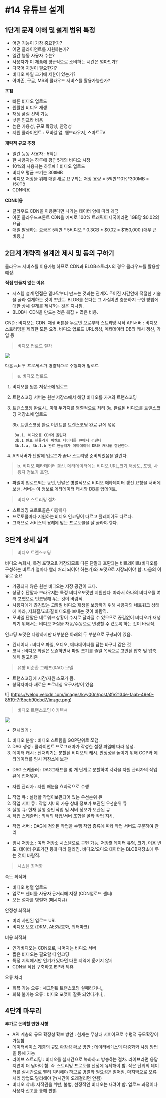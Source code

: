 # #14 유튜브 설계

## 1단계 문제 이해 및 설계 범위 특정

- 어떤 기능이 가장 중요한가?
- 어떤 클라이언트를 지원하는가?
- 일간 능동 사용자 수는?
- 사용자가 이 제품에 평균적으로 소비하는 시간은 얼마인가?
- 다국어 지원이 필요한가?
- 비디오 파일 크기에 제한이 있는가?
- 아마존, 구글, MS의 클라우드 서비스를 활용가능한가?

**초점**

- 빠른 비디오 업로드
- 원활한 비디오 재생
- 재생 품질 선택 기능
- 낮은 인프라 비용
- 높은 가용성, 규모 확장성, 안정성
- 지원 클라이언트 : 모바일 앱, 웹브라우저, 스마트TV

**개략적 규모 추정**
- 일간 능동 사용자 : 5백만
- 한 사용자는 하루에 평균 5개의 비디오 시청
- 10%의 사용자는 하루에 1 비디오 업로드
- 비디오 평균 크기는 300MB
- 비디오 저장을 위해 매일 새로 요구되는 저장 용량 = 5백만*10%*300MB = 150TB
- CDN비용

**CDN비용**
- 클라우드 CDN을 이용한다면 나가는 데이터 양에 따라 과금
- 아존 클라우드프론트 CDN을 예씨로 100% 트래픽이 미국이라면 1GB당 $0.02의 요금.
- 매일 발생하는 요금은 5백만 * 5비디오 * 0.3GB * $0.02 = $150,000 (매우 큰 비용,,)

## 2단계 개략적 설계안 제시 및 동의 구하기

 클라우드 서비스를 이용가능 하므로 CDN과 BLOB스토리지의 경우 클라우드를 활용할 예정.

 **직접 만들지 않는 이유**
 - 시스템 설계 면접은 밑바닥부터 만드는 것과는 관계X. 주어진 시간안에 적절한 기술을 골라 설계하는 것이 포인트. BLOB를 쓴다는 그 사실이면 충분하지 구현 방법에 대한 상세 설계를 제시하는 것은 지나침.
 - BLOB나 CDN을 만드는 것은 복잡 + 많은 비용.


CND : 비디오는 CDN. 재생 버튼을 누르면 으로부터 스트리밍 시작
API서버 : 비디오 스트리밍을 제외한 모든 요청. 비디오 업로드 URL생성, 메타데이터 DB와 캐시 갱신, 가입 등

> 비디오 업로드 절차

![](https://velog.velcdn.com/images/kyy00n/post/2d5f95ba-def1-48d0-8103-e1a2d1c69e3c/image.png)

다음 a,b 두 프로세스가 병렬적으로 수행되어 업로드
> a. 비디오 업로드
1. 비디오를 원본 저장소에 업로드
2. 트랜스코딩 서버는 원본 저장소에서 해당 비디오를 가져와 트랜스코딩
3. 트랜스코딩 완료시...아래 두가지를 병렬적으로 처리
    3a. 완료된 비디오를 트랜스코딩 저장소에 업로드

    3b. 트랜스코딩 완료 이벤트를 트랜스코딩 완료 큐에 넣음

        3a.1. 비디오를 CDN에 올린다
        3b.1 완료 핸들러가 이벤트 데이터를 큐에서 꺼낸다
        3b.1.a, 3b.1.b 완료 핸들러가 메타데이터 DB와 캐시를 갱신한다.

4. API서버가 단말에 업로드가 끝나 스트리밍 준비되었음을 알린다.


> b. 비디오 메타데이터 갱신. 메타데이터에는 비디오 URL,크기,해상도, 포맷, 사용자 정보가 포함.
- 파일이 업로드되는 동안, 단말은 병렬적으로 비디오 메타데이터 갱신 요청을 서버에 보냄. 서버는 이 정보로 메타데이터 캐시와 DB를 업데이트.

> 비디오 스트리밍 절차

- 스트리밍 프로토콜은 다양하다
- 프로토콜마다 지원하는 비디오 인코딩이 다르고 플레이어도 다르다.
- 그러므로 서비스의 용례에 맞는 프로토콜을 잘 골라야 한다.

## 3단계 상세 설계

> 비디오 트랜스코딩

비디오 녹화시, 특정 포맷으로 저장되므로 다른 단말과 호환되는 비트레이트(비디오를 구성하는 비트가 얼마나 빨리 처리 되어야 하는가)와 포맷으로 저장되어야 함.
다음의 이유로 중요
- 가공되지 않은 원본 비디오는 저장 공간이 크다.
- 상당수 단말과 브라우저는 특정 비디오포맷만 지원한다. 따라서 하나의 비디오를 여러 포맷으로 인코딩해 두는 것이 바람직.
- 사용자에게 끊김없는 고화질 비디오 재생을 보장하기 위해 사용자의 네트워크 상태에 따라, 저화질/고화질 비디오를 보내는 것이 바람직.
- 모바일 단말은 네트워크 상황이 수시로 달라질 수 있으므로 끊김없이 비디오가 재생되기 위해서는 비디오 화질을 자동/수동으로 변경할 수 있도록 하는 것이 바람직.

인코딩 포맷은 다양하지만 대부분은 아래의 두 부분으로 구성되어 있음.
- 컨테이너 : 비디오 파일, 오디오, 메타데이터를 담는 바구니 같은 것
- 코덱 : 비디오 화질은 보존하면서 파일 크기를 줄일 목적으로 고안된 압축 및 압축 해제 알고리즘

> 유향 비순환 그래프(DAG) 모델

- 트랜스코딩에 시간/자원 소모가 큼.
- 창작자마다 새로운 프로세싱 요구사항이 있음.

![] (https://velog.velcdn.com/images/kyy00n/post/4fe2134e-faab-49e0-8519-7f6bcb90cbd7/image.png)

> 비디오 트랜스코딩 아키텍쳐

![](https://velog.velcdn.com/images/kyy00n/post/9861823b-e543-4e4f-8659-b95a1a88887a/image.png)

- 전처리기 : 
1. 비디오 분할 : 비디오 스트림을 GOP단위로 쪼갬.
2. DAG 생성 : 클라이언트 프로그래마가 작성한 설정 파일에 따라 생성.
3. 데이터 캐시 : 전처리기는 분할된 비디오의 캐시. 안정성을 높이기 위해 GOP와 메타데이터를 임시 저장소에 보관

- DAG 스케줄러 : DAG그래프를 몇 개 단계로 분할하여 각각을 자원 관리자의 작업 큐에 집어넣음.

- 자원 관리자 : 자원 배분을 효과적으로 수행
1. 작업 큐 : 실행할 작업이보관되어 있는 우선순위 큐
2. 작업 서버 큐 : 작업 서버의 가용 상태 정보가 보관된 우선순위 큐
3. 실행 큐: 현재 실행 중인 작업 및 서버 정보가 보관된 큐
4. 작업 스케줄러 : 최적의 작업/서버 조합을 골라 작업 지시.

- 작업 서버 :  DAG에 정의된 작업을 수행 작업 종류에 따라 작업 서버도 구분하여 관리

- 임시 저장소 :  여러 저장소 시스템으로 구현 가능. 저장할 데이터 유형, 크기, 이용 빈도, 데이터 유효기간 등에 따라 달라짐. 비디오/오디오 데이터는 BLOB저장소에 두는 것이 바람직.

> 시스템 최적화

속도 최적화
- 비디오 병렬 업로드
- 업로드 센터를 사용자 근거리에 지정 (CDN업로드 센터)
- 모든 절차를 병렬화 (메세지큐)

안정성 최적화
- 미리 사인된 업로드 URL
- 비디오 보호 (DRM, AES암호화, 워터마크)

비용 최적화
- 인기비디오는 CDN으로, 나머지는 비디오 서버
- 짧은 비디오는 필요할 때 인코딩
- 특정 지역에서만 인기가 있다면 다른 지역에 옮기지 않기
- CDN을 직접 구축하고 ISP와 제휴

오류 처리
- 회복 가능 오류 : 세그먼트 트랜스코딩 실패라거나,,
- 회복 불가능 오류 : 비디오 포맷이 잘못 되었다거나,,


## 4단계 마무리

**추가로 논의할 만한 사항**
- API 계층의 규모 확장성 확보 방안 : 현재는 무상태 서버이므로 수평적 규모확장이 가능함
- 데이터베이스 계층의 규모 확장성 확보 방안 : 데이터베이스의 다중화와 샤딩 방법을 통해 가능
- 라이브 스트리밍 : 비디오를 실시간으로 녹화하고 방송하는 절차. 라이브라면 응답지연이 더 낮아야 함. 즉, 스트리밍 프로토콜 선정에 유의해야 함. 작은 단위의 데이터를 실시간으로 빨리 처리해야 하므로 병렬화 필요성은 떨어짐. 마지막으로 오류 처리 방법도 달리해야 함(시간이 오래걸리면 안됨)
- 비디오 삭제: 저작권을 위반, 불법, 선정적인 비디오는 내려야 함. 업로드 과정이나 사용자 신고를 통해 판별.